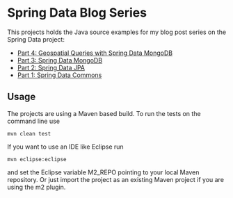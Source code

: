 # Spring Data Blog Series

This projects holds the Java source examples for my blog post series on the Spring Data project:

* [Part 4: Geospatial Queries with Spring Data MongoDB](http://blog.codecentric.de/en/2012/02/spring-data-mongodb-geospatial-queries/)
* [Part 3: Spring Data MongoDB](http://blog.codecentric.de/en/2012/02/spring-data-mongodb/)
* [Part 2: Spring Data JPA](http://blog.codecentric.de/en/2012/01/spring-data-jpa/)
* [Part 1: Spring Data Commons](http://blog.codecentric.de/en/2011/12/spring-data-commons/)

## Usage

The projects are using a Maven based build. To run the tests on the command line use

	mvn clean test
   
If you want to use an IDE like Eclipse run

	mvn eclipse:eclipse
   
and set the Eclipse variable M2_REPO pointing to your local Maven repository. Or just import the project as an existing Maven project if you are using the m2 plugin.
 
